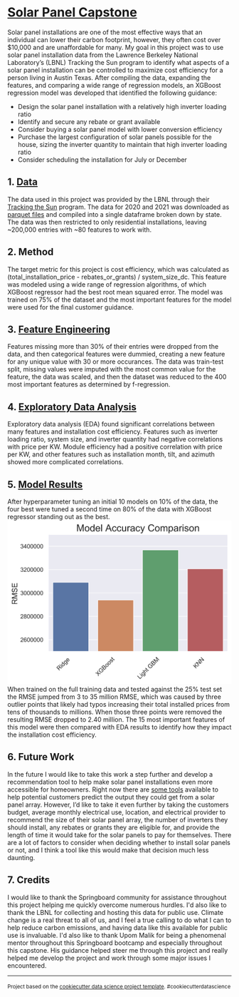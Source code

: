 [Solar Panel Capstone](https://github.com/zjbrown0689/Solar-Panel-Capstone/blob/main/reports/solar_panel_capstone_final_report.pdf)
==============================
Solar panel installations are one of the most effective ways that an individual can lower their carbon footprint, however, they often cost over $10,000 and are unaffordable for many. My goal in this project was to use solar panel installation data from the Lawrence Berkeley National Laboratory’s (LBNL) Tracking the Sun program to identify what aspects of a solar panel installation can be controlled to maximize cost efficiency for a person living in Austin Texas. After compiling the data, expanding the features, and comparing a wide range of regression models, an XGBoost regression model was developed that identified the following guidance:
* Design the solar panel installation with a relatively high inverter loading ratio
* Identify and secure any rebate or grant available
* Consider buying a solar panel model with lower conversion efficiency
* Purchase the largest configuration of solar panels possible for the house, sizing the inverter quantity to maintain that high inverter loading ratio
* Consider scheduling the installation for July or December


## 1. [Data](https://github.com/zjbrown0689/Solar-Panel-Capstone/blob/main/notebooks/data_wrangling.ipynb)
The data used in this project was provided by the LBNL through their [Tracking the Sun](https://emp.lbl.gov/tracking-the-sun) program. The data for 2020 and 2021 was downloaded as [parquet files](https://data.openei.org/s3_viewer?bucket=oedi-data-lake&prefix=tracking-the-sun%2F2021%2F) and compiled into a single dataframe broken down by state. The data was then restricted to only residential installations, leaving ~200,000 entries with ~80 features to work with.

## 2. Method
The target metric for this project is cost efficiency, which was calculated as (total_installation_price - rebates_or_grants) / system_size_dc. This feature was modeled using a wide range of regression algorithms, of which XGBoost regressor had the best root mean squared error. The model was trained on 75% of the dataset and the most important features for the model were used for the final customer guidance.

## 3. [Feature Engineering](https://github.com/zjbrown0689/Solar-Panel-Capstone/blob/main/notebooks/preprocessing.ipynb)
Features missing more than 30% of their entries were dropped from the data, and then categorical features were dummied, creating a new feature for any unique value with 30 or more occurances. The data was train-test split, missing values were imputed with the most common value for the feature, the data was scaled, and then the dataset was reduced to the 400 most important features as determined by f-regression.

## 4. [Exploratory Data Analysis](https://github.com/zjbrown0689/Solar-Panel-Capstone/blob/main/notebooks/exploratory_data_analysis.ipynb)
Exploratory data analysis (EDA) found significant correlations between many features and installation cost efficiency. Features such as inverter loading ratio, system size, and inverter quantity had negative correlations with price per KW. Module efficiency had a positive correlation with price per KW, and other features such as installation month, tilt, and azimuth showed more complicated correlations.

## 5. [Model Results](https://github.com/zjbrown0689/Solar-Panel-Capstone/blob/main/notebooks/model_development.ipynb)
After hyperparameter tuning an initial 10 models on 10% of the data, the four best were tuned a second time on 80% of the data with XGBoost regressor standing out as the best. ![Final comparison of 4 models](https://github.com/zjbrown0689/Solar-Panel-Capstone/blob/main/figures/final_comparison.png)
When trained on the full training data and tested against the 25% test set the RMSE jumped from 3 to 35 million RMSE, which was caused by three outlier points that likely had typos increasing their total installed prices from tens of thousands to millions. When those three points were removed the resulting RMSE dropped to 2.40 million. The 15 most important features of this model were then compared with EDA results to identify how they impact the installation cost efficiency.

## 6. Future Work
In the future I would like to take this work a step further and develop a recommendation tool to help make solar panel installations even more accessible for homeowners. Right now there are [some tools](https://pvwatts.nrel.gov/) available to help potential customers predict the output they could get from a solar panel array. However, I’d like to take it even further by taking the customers budget, average monthly electrical use, location, and electrical provider to recommend the size of their solar panel array, the number of inverters they should install, any rebates or grants they are eligible for, and provide the length of time it would take for the solar panels to pay for themselves. There are a lot of factors to consider when deciding whether to install solar panels or not, and I think a tool like this would make that decision much less daunting.

## 7. Credits
I would like to thank the Springboard community for assistance throughout this project helping me quickly overcome numerous hurdles. I'd also like to thank the LBNL for collecting and hosting this data for public use. Climate change is a real threat to all of us, and I feel a true calling to do what I can to help reduce carbon emissions, and having data like this available for public use is invaluable. I'd also like to thank Upom Malik for being a phenomenal mentor throughout this Springboard bootcamp and especially throughout this capstone. His guidance helped steer me through this project and really helped me develop the project and work through some major issues I encountered. 

--------

<p><small>Project based on the <a target="_blank" href="https://drivendata.github.io/cookiecutter-data-science/">cookiecutter data science project template</a>. #cookiecutterdatascience</small></p>
